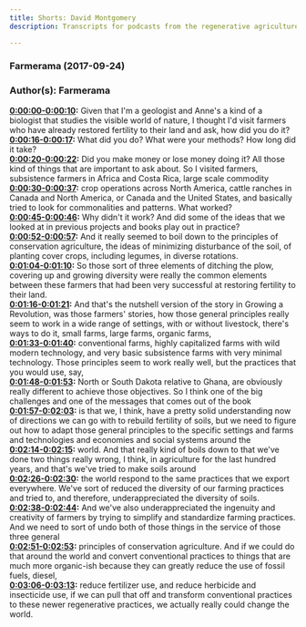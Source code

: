 ```yaml
---
title: Shorts: David Montgomery
description: Transcripts for podcasts from the regenerative agriculture space. Search and find episodes and timestamps.

---
```


### Farmerama  (2017-09-24)  
### Author(s): Farmerama  

**[0:00:00-0:00:10](https://soundcloud.com/farmerama-radio/short-david-montgomery#t=0:00:00):**  Given that I'm a geologist and Anne's a kind of a biologist that studies the visible world  of nature, I thought I'd visit farmers who have already restored fertility to their land  and ask, how did you do it?  
**[0:00:16-0:00:17](https://soundcloud.com/farmerama-radio/short-david-montgomery#t=0:00:16):**  What did you do?  What were your methods?  How long did it take?  
**[0:00:20-0:00:22](https://soundcloud.com/farmerama-radio/short-david-montgomery#t=0:00:20):**  Did you make money or lose money doing it?  All those kind of things that are important to ask about.  So I visited farmers, subsistence farmers in Africa and Costa Rica, large scale commodity  
**[0:00:30-0:00:37](https://soundcloud.com/farmerama-radio/short-david-montgomery#t=0:00:30):**  crop operations across North America, cattle ranches in Canada and North America, or Canada  and the United States, and basically tried to look for commonalities and patterns.  What worked?  
**[0:00:45-0:00:46](https://soundcloud.com/farmerama-radio/short-david-montgomery#t=0:00:45):**  Why didn't it work?  And did some of the ideas that we looked at in previous projects and books play out in  practice?  
**[0:00:52-0:00:57](https://soundcloud.com/farmerama-radio/short-david-montgomery#t=0:00:52):**  And it really seemed to boil down to the principles of conservation agriculture, the ideas of  minimizing disturbance of the soil, of planting cover crops, including legumes, in diverse  rotations.  
**[0:01:04-0:01:10](https://soundcloud.com/farmerama-radio/short-david-montgomery#t=0:01:04):**  So those sort of three elements of ditching the plow, covering up and growing diversity  were really the common elements between these farmers that had been very successful at restoring  fertility to their land.  
**[0:01:16-0:01:21](https://soundcloud.com/farmerama-radio/short-david-montgomery#t=0:01:16):**  And that's the nutshell version of the story in Growing a Revolution, was those farmers'  stories, how those general principles really seem to work in a wide range of settings,  with or without livestock, there's ways to do it, small farms, large farms, organic farms,  
**[0:01:33-0:01:40](https://soundcloud.com/farmerama-radio/short-david-montgomery#t=0:01:33):**  conventional farms, highly capitalized farms with wild modern technology, and very basic  subsistence farms with very minimal technology.  Those principles seem to work really well, but the practices that you would use, say,  
**[0:01:48-0:01:53](https://soundcloud.com/farmerama-radio/short-david-montgomery#t=0:01:48):**  North or South Dakota relative to Ghana, are obviously really different to achieve those  objectives.  So I think one of the big challenges and one of the messages that comes out of the book  
**[0:01:57-0:02:03](https://soundcloud.com/farmerama-radio/short-david-montgomery#t=0:01:57):**  is that we, I think, have a pretty solid understanding now of directions we can go with to rebuild  fertility of soils, but we need to figure out how to adapt those general principles  to the specific settings and farms and technologies and economies and social systems around the  
**[0:02:14-0:02:15](https://soundcloud.com/farmerama-radio/short-david-montgomery#t=0:02:14):**  world.  And that really kind of boils down to that we've done two things really wrong, I think,  in agriculture for the last hundred years, and that's we've tried to make soils around  
**[0:02:26-0:02:30](https://soundcloud.com/farmerama-radio/short-david-montgomery#t=0:02:26):**  the world respond to the same practices that we export everywhere.  We've sort of reduced the diversity of our farming practices and tried to, and therefore,  underappreciated the diversity of soils.  
**[0:02:38-0:02:44](https://soundcloud.com/farmerama-radio/short-david-montgomery#t=0:02:38):**  And we've also underappreciated the ingenuity and creativity of farmers by trying to simplify  and standardize farming practices.  And we need to sort of undo both of those things in the service of those three general  
**[0:02:51-0:02:53](https://soundcloud.com/farmerama-radio/short-david-montgomery#t=0:02:51):**  principles of conservation agriculture.  And if we could do that around the world and convert conventional practices to things that  are much more organic-ish because they can greatly reduce the use of fossil fuels, diesel,  
**[0:03:06-0:03:13](https://soundcloud.com/farmerama-radio/short-david-montgomery#t=0:03:06):**  reduce fertilizer use, and reduce herbicide and insecticide use, if we can pull that off  and transform conventional practices to these newer regenerative practices, we actually  really could change the world.  